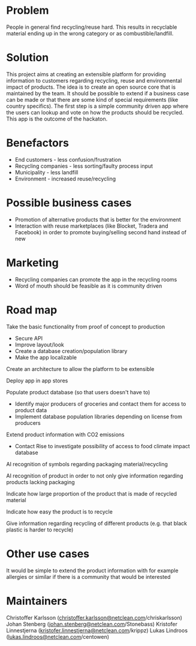 # Problem
People in general find recycling/reuse hard. This results in recyclable material ending up in the wrong category or as combustible/landfill.

# Solution
This project aims at creating an extensible platform for providing information to customers regarding recycling, reuse and environmental impact of products. The idea is to create an open source core that is maintained by the team. It should be possible to extend if a business case can be made or that there are some kind of special requirements (like country specifics). The first step is a simple community driven app where the users can lookup and vote on how the products should be recycled. This app is the outcome of the hackaton.

# Benefactors
* End customers - less confusion/frustration
* Recycling companies - less sorting/faulty process input
* Municipality - less landfill
* Environment - increased reuse/recycling

# Possible business cases
* Promotion of alternative products that is better for the environment
* Interaction with reuse marketplaces (like Blocket, Tradera and Facebook) in order to promote buying/selling second hand instead of new

# Marketing
* Recycling companies can promote the app in the recycling rooms
* Word of mouth should be feasible as it is community driven

# Road map
Take the basic functionality from proof of concept to production
* Secure API
* Improve layout/look
* Create a database creation/population library
* Make the app localizable

Create an architecture to allow the platform to be extensible

Deploy app in app stores

Populate product database (so that users doesn't have to)
* Identify major producers of groceries and contact them for access to product data
* Implement database population libraries depending on license from producers

Extend product information with CO2 emissions
* Contact Rise to investigate possibility of access to food climate impact database

AI recognition of symbols regarding packaging material/recycling

AI recognition of product in order to not only give information regarding products lacking packaging

Indicate how large proportion of the product that is made of recycled material

Indicate how easy the product is to recycle

Give information regarding recycling of different products (e.g. that black plastic is harder to recycle)

# Other use cases
It would be simple to extend the product information with for example allergies or similar if there is a community that would be interested

# Maintainers
Christoffer Karlsson (christoffer.karlsson@netclean.com/chriskarlsson)
Johan Stenberg (johan.stenberg@netclean.com/Stonebass)
Kristofer Linnestjerna (kristofer.linnestjerna@netclean.com/krippz)
Lukas Lindroos (lukas.lindroos@netclean.com/centowen)
